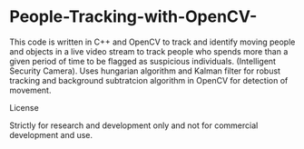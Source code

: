 # People-Tracking-with-OpenCV-
This code is written in C++ and OpenCV to track and identify moving people and objects in a live video stream to track people who spends more than a given period of time to be flagged as suspicious individuals. (Intelligent Security Camera). Uses hungarian algorithm and Kalman filter for robust tracking and background subtratcion algorithm in OpenCV for detection of movement. 


License

Strictly for research and development only and not for commercial development and use.
